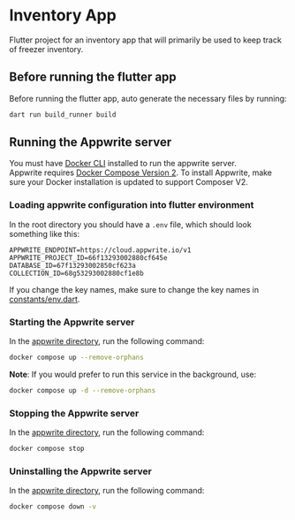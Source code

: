 # Inventory App

Flutter project for an inventory app that will primarily be used to keep track of freezer inventory.

## Before running the flutter app

Before running the flutter app, auto generate the necessary files by running:

```bash
dart run build_runner build
```

## Running the Appwrite server

You must have [Docker CLI](https://www.docker.com/products/docker-desktop/) installed to run the
appwrite server.  
Appwrite requires [Docker Compose Version 2](https://docs.docker.com/compose/install/). To install
Appwrite, make sure your Docker installation is updated to support Composer V2.

### Loading appwrite configuration into flutter environment

In the root directory you should have a `.env` file, which should look something like this:

```dotenv
APPWRITE_ENDPOINT=https://cloud.appwrite.io/v1
APPWRITE_PROJECT_ID=66f13293002880cf645e
DATABASE_ID=67f13293002850cf623a
COLLECTION_ID=68g53293002880cf1e8b
```

If you change the key names, make sure to change the key names
in [constants/env.dart](/lib/core/constants/env.dart).

### Starting the Appwrite server

In the [appwrite directory](/appwrite), run the following command:

```bash
docker compose up --remove-orphans
```

**Note**: If you would prefer to run this service in the background, use:

```bash
docker compose up -d --remove-orphans
```

### Stopping the Appwrite server

In the [appwrite directory](/appwrite), run the following command:

```bash
docker compose stop
```

### Uninstalling the Appwrite server

In the [appwrite directory](/appwrite), run the following command:

```bash
docker compose down -v
```